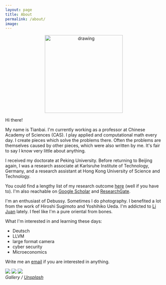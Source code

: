 ```yaml
---
layout: page
title: About
permalink: /about/
image: 
---
```


<div align="center">
  <img src="../images/xiao.jpg" alt="drawing" width="250"/>
</div>

Hi there!

My name is Tianbai. 
I'm currently working as a professor at Chinese Academy of Sciences (CAS).
I play applied and computational math every day.
I create pieces which solve the problems there.
Often the problems are themselves caused by other pieces, which were also written by me.
It's fair to say I know very little about anything.

I received my doctorate at Peking University.
Before returning to Beijing again, I was a research associate at Karlsruhe Institute of Technology, Germany, and a research assistant at Hong Kong University of Science and Technology.

You could find a lengthy list of my research outcome [here](https://xiaotianbai.com/project/research) (well if you have to).
I'm also reachable on <a href='https://scholar.google.com/citations?user=wFTQeXwAAAAJ&hl=en'>Google Scholar</a> and <a href='https://www.researchgate.net/profile/Tianbai_Xiao'>ResearchGate</a>.

I'm an enthusiast of Debussy. Sometimes I do photography. I benefited a lot from the work of Hiroshi Sugimoto and Yoshihiko Ueda. I'm addicted to [Li Juan](https://en.wikipedia.org/wiki/Li_Juan_(author)) lately. I feel like I'm a pure oriental from bones.

What I'm interested in and learning these days:
<ul>
    <li>Deutsch</li>
    <li>LLVM</li>
    <li>large format camera</li>
    <li>cyber security</li>
    <li>Microeconomics</li>
</ul>

Write me an <a href='mailto:i@txiao.cc'>email</a> if you are interested in anything.

<div class="gallery-box">
  <div class="gallery">
    <img src="/images/sea.jpg" loading="lazy">
    <img src="/images/sunflower.jpg" loading="lazy">
    <img src="/images/fish.jpg" loading="lazy">
  </div>
  <em>Gallery / <a href="https://unsplash.com/" target="_blank">Unsplash</a></em>
</div>